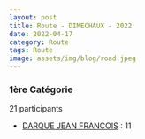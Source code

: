 ```yaml
---
layout: post
title: Route - DIMECHAUX - 2022
date: 2022-04-17
category: Route
tags: Route
image: assets/img/blog/road.jpeg
---
```


### 1ère Catégorie
21 participants
- [DARQUE JEAN FRANCOIS](https://teamspecializedlille.github.io/coureurs/darquejeanfrancois) : 11
